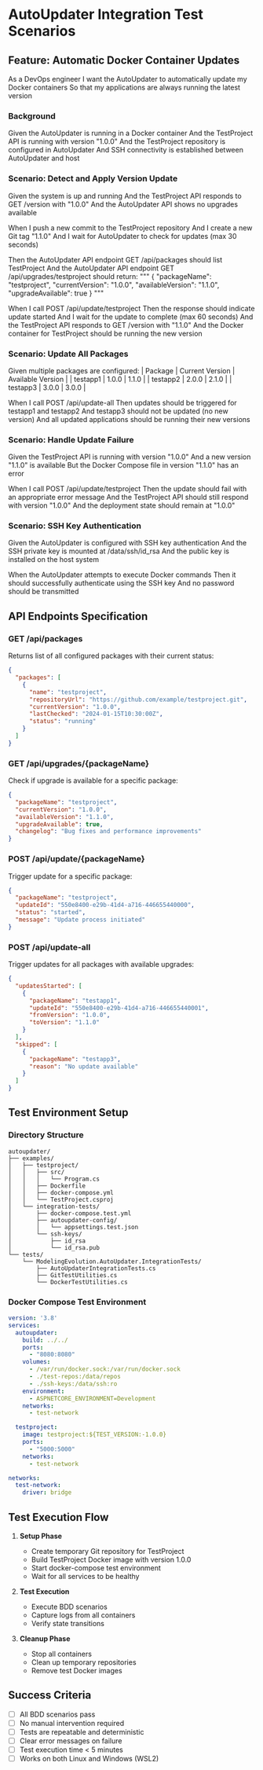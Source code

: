 # AutoUpdater Integration Test Scenarios

## Feature: Automatic Docker Container Updates

As a DevOps engineer
I want the AutoUpdater to automatically update my Docker containers
So that my applications are always running the latest version

### Background
Given the AutoUpdater is running in a Docker container
And the TestProject API is running with version "1.0.0"
And the TestProject repository is configured in AutoUpdater
And SSH connectivity is established between AutoUpdater and host

### Scenario: Detect and Apply Version Update

Given the system is up and running
And the TestProject API responds to GET /version with "1.0.0"
And the AutoUpdater API shows no upgrades available

When I push a new commit to the TestProject repository
And I create a new Git tag "1.1.0"
And I wait for AutoUpdater to check for updates (max 30 seconds)

Then the AutoUpdater API endpoint GET /api/packages should list TestProject
And the AutoUpdater API endpoint GET /api/upgrades/testproject should return:
  """
  {
    "packageName": "testproject",
    "currentVersion": "1.0.0",
    "availableVersion": "1.1.0",
    "upgradeAvailable": true
  }
  """

When I call POST /api/update/testproject
Then the response should indicate update started
And I wait for the update to complete (max 60 seconds)
And the TestProject API responds to GET /version with "1.1.0"
And the Docker container for TestProject should be running the new version

### Scenario: Update All Packages

Given multiple packages are configured:
  | Package    | Current Version | Available Version |
  | testapp1   | 1.0.0          | 1.1.0            |
  | testapp2   | 2.0.0          | 2.1.0            |
  | testapp3   | 3.0.0          | 3.0.0            |

When I call POST /api/update-all
Then updates should be triggered for testapp1 and testapp2
And testapp3 should not be updated (no new version)
And all updated applications should be running their new versions

### Scenario: Handle Update Failure

Given the TestProject API is running with version "1.0.0"
And a new version "1.1.0" is available
But the Docker Compose file in version "1.1.0" has an error

When I call POST /api/update/testproject
Then the update should fail with an appropriate error message
And the TestProject API should still respond with version "1.0.0"
And the deployment state should remain at "1.0.0"

### Scenario: SSH Key Authentication

Given the AutoUpdater is configured with SSH key authentication
And the SSH private key is mounted at /data/ssh/id_rsa
And the public key is installed on the host system

When the AutoUpdater attempts to execute Docker commands
Then it should successfully authenticate using the SSH key
And no password should be transmitted

## API Endpoints Specification

### GET /api/packages
Returns list of all configured packages with their current status:
```json
{
  "packages": [
    {
      "name": "testproject",
      "repositoryUrl": "https://github.com/example/testproject.git",
      "currentVersion": "1.0.0",
      "lastChecked": "2024-01-15T10:30:00Z",
      "status": "running"
    }
  ]
}
```

### GET /api/upgrades/{packageName}
Check if upgrade is available for a specific package:
```json
{
  "packageName": "testproject",
  "currentVersion": "1.0.0",
  "availableVersion": "1.1.0",
  "upgradeAvailable": true,
  "changelog": "Bug fixes and performance improvements"
}
```

### POST /api/update/{packageName}
Trigger update for a specific package:
```json
{
  "packageName": "testproject",
  "updateId": "550e8400-e29b-41d4-a716-446655440000",
  "status": "started",
  "message": "Update process initiated"
}
```

### POST /api/update-all
Trigger updates for all packages with available upgrades:
```json
{
  "updatesStarted": [
    {
      "packageName": "testapp1",
      "updateId": "550e8400-e29b-41d4-a716-446655440001",
      "fromVersion": "1.0.0",
      "toVersion": "1.1.0"
    }
  ],
  "skipped": [
    {
      "packageName": "testapp3",
      "reason": "No update available"
    }
  ]
}
```

## Test Environment Setup

### Directory Structure
```
autoupdater/
├── examples/
│   ├── testproject/
│   │   ├── src/
│   │   │   └── Program.cs
│   │   ├── Dockerfile
│   │   ├── docker-compose.yml
│   │   └── TestProject.csproj
│   └── integration-tests/
│       ├── docker-compose.test.yml
│       ├── autoupdater-config/
│       │   └── appsettings.test.json
│       └── ssh-keys/
│           ├── id_rsa
│           └── id_rsa.pub
└── tests/
    └── ModelingEvolution.AutoUpdater.IntegrationTests/
        ├── AutoUpdaterIntegrationTests.cs
        ├── GitTestUtilities.cs
        └── DockerTestUtilities.cs
```

### Docker Compose Test Environment
```yaml
version: '3.8'
services:
  autoupdater:
    build: ../../
    ports:
      - "8080:8080"
    volumes:
      - /var/run/docker.sock:/var/run/docker.sock
      - ./test-repos:/data/repos
      - ./ssh-keys:/data/ssh:ro
    environment:
      - ASPNETCORE_ENVIRONMENT=Development
    networks:
      - test-network

  testproject:
    image: testproject:${TEST_VERSION:-1.0.0}
    ports:
      - "5000:5000"
    networks:
      - test-network

networks:
  test-network:
    driver: bridge
```

## Test Execution Flow

1. **Setup Phase**
   - Create temporary Git repository for TestProject
   - Build TestProject Docker image with version 1.0.0
   - Start docker-compose test environment
   - Wait for all services to be healthy

2. **Test Execution**
   - Execute BDD scenarios
   - Capture logs from all containers
   - Verify state transitions

3. **Cleanup Phase**
   - Stop all containers
   - Clean up temporary repositories
   - Remove test Docker images

## Success Criteria

- [ ] All BDD scenarios pass
- [ ] No manual intervention required
- [ ] Tests are repeatable and deterministic
- [ ] Clear error messages on failure
- [ ] Test execution time < 5 minutes
- [ ] Works on both Linux and Windows (WSL2)
